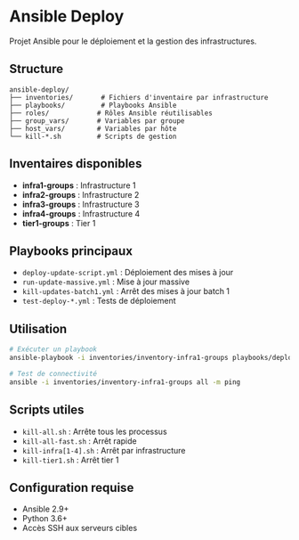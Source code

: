# Ansible Deploy

Projet Ansible pour le déploiement et la gestion des infrastructures.

## Structure

```
ansible-deploy/
├── inventories/       # Fichiers d'inventaire par infrastructure
├── playbooks/         # Playbooks Ansible
├── roles/            # Rôles Ansible réutilisables
├── group_vars/       # Variables par groupe
├── host_vars/        # Variables par hôte
└── kill-*.sh         # Scripts de gestion
```

## Inventaires disponibles

- **infra1-groups** : Infrastructure 1
- **infra2-groups** : Infrastructure 2
- **infra3-groups** : Infrastructure 3
- **infra4-groups** : Infrastructure 4
- **tier1-groups** : Tier 1

## Playbooks principaux

- `deploy-update-script.yml` : Déploiement des mises à jour
- `run-update-massive.yml` : Mise à jour massive
- `kill-updates-batch1.yml` : Arrêt des mises à jour batch 1
- `test-deploy-*.yml` : Tests de déploiement

## Utilisation

```bash
# Exécuter un playbook
ansible-playbook -i inventories/inventory-infra1-groups playbooks/deploy-update-script.yml

# Test de connectivité
ansible -i inventories/inventory-infra1-groups all -m ping
```

## Scripts utiles

- `kill-all.sh` : Arrête tous les processus
- `kill-all-fast.sh` : Arrêt rapide
- `kill-infra[1-4].sh` : Arrêt par infrastructure
- `kill-tier1.sh` : Arrêt tier 1

## Configuration requise

- Ansible 2.9+
- Python 3.6+
- Accès SSH aux serveurs cibles